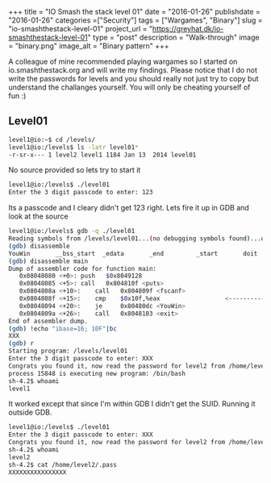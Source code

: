 +++
title = "IO Smash the stack level 01"
date = "2016-01-26"
publishdate = "2016-01-26"
categories =["Security"]
tags = ["Wargames", "Binary"]
slug = "io-smashthestack-level-01"
project_url = "https://greyhat.dk/io-smashthestack-level-01"
type = "post"
description = "Walk-through"
image = "binary.png"
image_alt = "Binary pattern"
+++

A colleague of mine recommended playing wargames so I started on io.smashthestack.org and will write my findings. Please notice that I do not write the passwords for levels and you should really not just try to copy but understand the challanges yourself. You will only be cheating yourself of fun :)

## Level01
```sh
level1@io:~$ cd /levels/
level1@io:/levels$ ls -latr level01*
-r-sr-x--- 1 level2 level1 1184 Jan 13  2014 level01
```

No source provided so lets try to start it

```sh
level1@io:/levels$ ./level01
Enter the 3 digit passcode to enter: 123
```

Its a passcode and I cleary didn't get 123 right. Lets fire it up in GDB and look at the source

```sh
level1@io:/levels$ gdb -q ./level01
Reading symbols from /levels/level01...(no debugging symbols found)...done.
(gdb) disassemble
YouWin       __bss_start  _edata       _end         _start       doit         exit         exitscanf    fscanf       main         prompt1      prompt2      puts         shell        skipwhite
(gdb) disassemble main
Dump of assembler code for function main:
   0x08048080 <+0>:	push   $0x8049128
   0x08048085 <+5>:	call   0x804810f <puts>
   0x0804808a <+10>:	call   0x804809f <fscanf>
   0x0804808f <+15>:	cmp    $0x10f,%eax                  <------------ compare input with value
   0x08048094 <+20>:	je     0x80480dc <YouWin>
   0x0804809a <+26>:	call   0x8048103 <exit>
End of assembler dump.
(gdb) !echo "ibase=16; 10F"|bc
XXX
(gdb) r
Starting program: /levels/level01
Enter the 3 digit passcode to enter: XXX
Congrats you found it, now read the password for level2 from /home/level2/.pass
process 15848 is executing new program: /bin/bash
sh-4.2$ whoami
level1
```

It worked except that since I'm within GDB I didn't get the SUID. Running it outside GDB.

```sh
level1@io:/levels$ ./level01
Enter the 3 digit passcode to enter: XXX
Congrats you found it, now read the password for level2 from /home/level2/.pass
sh-4.2$ whoami
level2
sh-4.2$ cat /home/level2/.pass
XXXXXXXXXXXXXXXX
```


